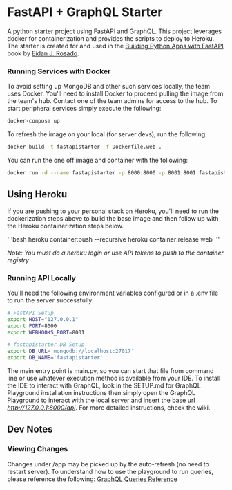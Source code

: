 # FastAPI + GraphQL Starter 
A python starter project using FastAPI and GraphQL. This project leverages docker for containerization and provides the scripts to deploy to Heroku. The starter is created for and used in the <a href="/">Building Python Apps with FastAPI</a> book by <a href="https://eidanrosado.com">Eidan J. Rosado</a>.

### Running Services with Docker
To avoid setting up MongoDB and other such services locally, the team uses Docker. You'll need to install Docker to proceed pulling the image from the team's hub. Contact one of the team admins for access to the hub. To start peripheral services simply execute the following:

```bash
docker-compose up
```

To refresh the image on your local (for server devs), run the following: 

```bash
docker build -t fastapistarter -f Dockerfile.web .
```

You can run the one off image and container with the following:

```bash
docker run -d --name fastapistarter -p 8000:8000 -p 8001:8001 fastapistarter
```

## Using Heroku
If you are pushing to your personal stack on Heroku, you'll need to run the dockerization steps above to build the base image and then follow up with the Heroku containerization steps below.

'''bash
heroku container:push --recursive
heroku container:release web
'''

<em>Note: You must do a heroku login or use API tokens to push to the container registry</em>

### Running API Locally
You'll need the following environment variables configured or in a .env file to run the server successfully:

```bash
# FastAPI Setup
export HOST="127.0.0.1"
export PORT=8000
export WEBHOOKS_PORT=8001

# fastapistarter DB Setup
export DB_URL='mongodb://localhost:27017'
export DB_NAME='fastapistarter'
```

The main entry point is main.py, so you can start that file from command line or use whatever execution method is available from your IDE. To install the IDE to interact with GraphQL, look in the SETUP.md for GraphQL Playground installation instructions then simply open the GraphQL Playground to interact with the local server and insert the base url <em>http://127.0.0.1:8000/api</em>. For more detailed instructions, check the wiki.

## Dev Notes
### Viewing Changes
Changes under /app may be picked up by the auto-refresh (no need to restart server). To understand how to use the playground to run queries, please reference the following: <a href="https://graphql.org/learn/queries/">GraphQL Queries Reference</a>
